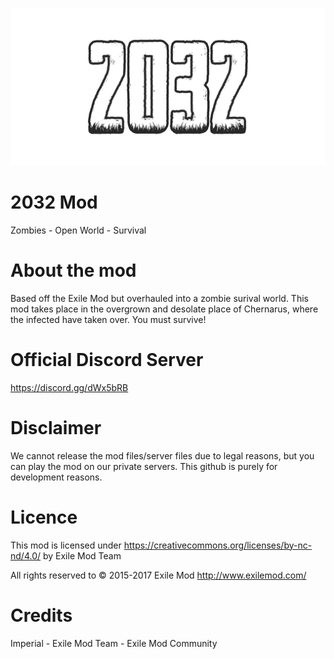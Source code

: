 ![alt text](2032.png "2032 Mod")

# 2032 Mod
Zombies - Open World - Survival

# About the mod
Based off the Exile Mod but overhauled into a zombie surival world. This mod takes place in the overgrown and desolate place of Chernarus, where the infected have taken over. You must survive!

# Official Discord Server
https://discord.gg/dWx5bRB

# Disclaimer
We cannot release the mod files/server files due to legal reasons, but you can play the mod on our private servers.
This github is purely for development reasons.

# Licence
This mod is licensed under https://creativecommons.org/licenses/by-nc-nd/4.0/ by Exile Mod Team

All rights reserved to © 2015-2017 Exile Mod
http://www.exilemod.com/

# Credits
Imperial - Exile Mod Team - Exile Mod Community
